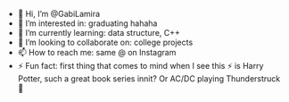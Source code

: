 - 👋 Hi, I’m @GabiLamira
- 👀 I’m interested in: graduating hahaha
- 🌱 I’m currently learning: data structure, C++
- 💞️ I’m looking to collaborate on: college projects 
- 📫 How to reach me: same @ on Instagram
- ⚡ Fun fact: first thing that comes to mind when I see this ⚡ is Harry Potter, such a great book series innit? Or AC/DC playing   Thunderstruck 🤘

<!---
GabiLamira/GabiLamira is a ✨ special ✨ repository because its `README.md` (this file) appears on your GitHub profile.
You can click the Preview link to take a look at your changes.
--->
